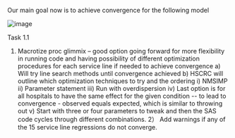 Our main goal now is to achieve convergence for the following model

![image](https://github.com/user-attachments/assets/66775f03-733e-41bb-bbc6-b899e4fc4233)

Task 1.1
1)	Macrotize proc glimmix – good option going forward for more flexibility in running code and having possibility of different optimization procedures for each service line if needed to achieve convergence
a)	Will try line search methods until convergence achieved
b)	HSCRC will outline which optimization techniques to try and the ordering
i)	NMSIMP
ii)	Parameter statement
iii)	Run with overdispersion
iv)	Last option is for all hospitals to have the same effect for the given condition -- to lead to convergence - observed equals expected, which is similar to throwing out
v)	Start with three or four parameters to tweak and then the SAS code cycles through different combinations.
 2） Add warnings if any of the 15 service line regressions do not converge.


